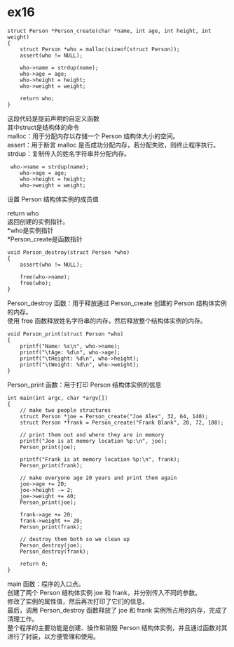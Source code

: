 # ex16  
~~~
struct Person *Person_create(char *name, int age, int height, int weight)
{
    struct Person *who = malloc(sizeof(struct Person));
    assert(who != NULL);

    who->name = strdup(name);
    who->age = age;
    who->height = height;
    who->weight = weight;

    return who;
}

~~~
这段代码是提前声明的自定义函数  
其中struct是结构体的命令    
malloc：用于分配内存以存储一个 Person 结构体大小的空间。  
assert：用于断言 malloc 是否成功分配内存，若分配失败，则终止程序执行。  
strdup：复制传入的姓名字符串并分配内存。  
~~~
 who->name = strdup(name);
    who->age = age;
    who->height = height;
    who->weight = weight;
~~~
设置 Person 结构体实例的成员值  
	
return who  
返回创建的实例指针。  
\*who是实例指针  
\*Person_create是函数指针  
	
~~~ 
void Person_destroy(struct Person *who)
{
    assert(who != NULL);

    free(who->name);
    free(who);
}

~~~
Person_destroy 函数：用于释放通过 Person_create 创建的 Person 结构体实例的内存。  
使用 free 函数释放姓名字符串的内存，然后释放整个结构体实例的内存。  
	
	
	
~~~
void Person_print(struct Person *who)
{
    printf("Name: %s\n", who->name);
    printf("\tAge: %d\n", who->age);
    printf("\tHeight: %d\n", who->height);
    printf("\tWeight: %d\n", who->weight);
}

~~~
Person_print 函数：用于打印 Person 结构体实例的信息  
~~~
int main(int argc, char *argv[])
{
    // make two people structures
    struct Person *joe = Person_create("Joe Alex", 32, 64, 140);
    struct Person *frank = Person_create("Frank Blank", 20, 72, 180);

    // print them out and where they are in memory
    printf("Joe is at memory location %p:\n", joe);
    Person_print(joe);

    printf("Frank is at memory location %p:\n", frank);
    Person_print(frank);

    // make everyone age 20 years and print them again
    joe->age += 20;
    joe->height -= 2;
    joe->weight += 40;
    Person_print(joe);

    frank->age += 20;
    frank->weight += 20;
    Person_print(frank);

    // destroy them both so we clean up
    Person_destroy(joe);
    Person_destroy(frank);

    return 0;
}

~~~
main 函数：程序的入口点。  
创建了两个 Person 结构体实例 joe 和 frank，并分别传入不同的参数。  
修改了实例的属性值，然后再次打印了它们的信息。   
最后，调用 Person_destroy 函数释放了 joe 和 frank 实例所占用的内存，完成了清理工作。  
整个程序的主要功能是创建、操作和销毁 Person 结构体实例，并且通过函数对其进行了封装，以方便管理和使用。   

